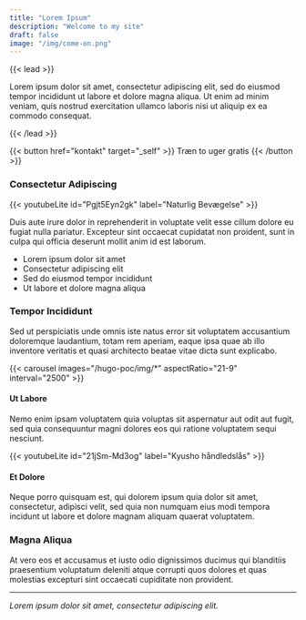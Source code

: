 ```yaml
---
title: "Lorem Ipsum"
description: "Welcome to my site"
draft: false
image: "/img/come-on.png"
---
```


{{< lead >}}

Lorem ipsum dolor sit amet, consectetur adipiscing elit, sed do eiusmod tempor incididunt ut labore et dolore magna aliqua. Ut enim ad minim veniam, quis nostrud exercitation ullamco laboris nisi ut aliquip ex ea commodo consequat.

{{< /lead >}}

{{< button href="kontakt" target="_self" >}}
Træn to uger gratis
{{< /button >}}


### Consectetur Adipiscing

{{< youtubeLite id="Pgjt5Eyn2gk" label="Naturlig Bevægelse" >}}

Duis aute irure dolor in reprehenderit in voluptate velit esse cillum dolore eu fugiat nulla pariatur. Excepteur sint occaecat cupidatat non proident, sunt in culpa qui officia deserunt mollit anim id est laborum.

- Lorem ipsum dolor sit amet
- Consectetur adipiscing elit
- Sed do eiusmod tempor incididunt
- Ut labore et dolore magna aliqua

### Tempor Incididunt

Sed ut perspiciatis unde omnis iste natus error sit voluptatem accusantium doloremque laudantium, totam rem aperiam, eaque ipsa quae ab illo inventore veritatis et quasi architecto beatae vitae dicta sunt explicabo.

{{< carousel images="/hugo-poc/img/*" aspectRatio="21-9" interval="2500" >}}


#### Ut Labore

Nemo enim ipsam voluptatem quia voluptas sit aspernatur aut odit aut fugit, sed quia consequuntur magni dolores eos qui ratione voluptatem sequi nesciunt.

{{< youtubeLite id="21jSm-Md3og" label="Kyusho håndledslås" >}}

#### Et Dolore

Neque porro quisquam est, qui dolorem ipsum quia dolor sit amet, consectetur, adipisci velit, sed quia non numquam eius modi tempora incidunt ut labore et dolore magnam aliquam quaerat voluptatem.

### Magna Aliqua

At vero eos et accusamus et iusto odio dignissimos ducimus qui blanditiis praesentium voluptatum deleniti atque corrupti quos dolores et quas molestias excepturi sint occaecati cupiditate non provident.

---

*Lorem ipsum dolor sit amet, consectetur adipiscing elit.*